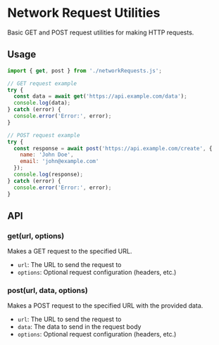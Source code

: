 # Network Request Utilities

Basic GET and POST request utilities for making HTTP requests.

## Usage

```javascript
import { get, post } from './networkRequests.js';

// GET request example
try {
  const data = await get('https://api.example.com/data');
  console.log(data);
} catch (error) {
  console.error('Error:', error);
}

// POST request example
try {
  const response = await post('https://api.example.com/create', {
    name: 'John Doe',
    email: 'john@example.com'
  });
  console.log(response);
} catch (error) {
  console.error('Error:', error);
}
```

## API

### get(url, options)
Makes a GET request to the specified URL.

- `url`: The URL to send the request to
- `options`: Optional request configuration (headers, etc.)

### post(url, data, options)
Makes a POST request to the specified URL with the provided data.

- `url`: The URL to send the request to
- `data`: The data to send in the request body
- `options`: Optional request configuration (headers, etc.)
